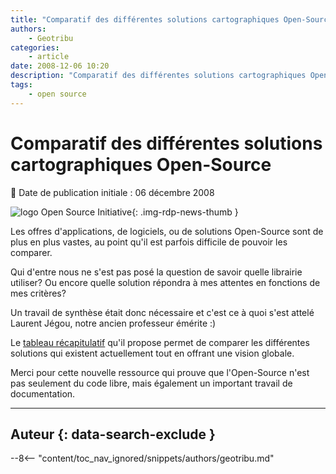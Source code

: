 ```yaml
---
title: "Comparatif des différentes solutions cartographiques Open-Source"
authors:
    - Geotribu
categories:
    - article
date: 2008-12-06 10:20
description: "Comparatif des différentes solutions cartographiques Open-Source"
tags:
    - open source
---
```


# Comparatif des différentes solutions cartographiques Open-Source

:calendar: Date de publication initiale : 06 décembre 2008

![logo Open Source Initiative](https://cdn.geotribu.fr/img/logos-icones/opensource.png "logo Open Source Initiative"){: .img-rdp-news-thumb }

Les offres d'applications, de logiciels, ou de solutions Open-Source sont de plus en plus vastes, au point qu'il est parfois difficile de pouvoir les comparer.

Qui d'entre nous ne s'est pas posé la question de savoir quelle librairie utiliser? Ou encore quelle solution répondra à mes attentes en fonctions de mes critères?

Un travail de synthèse était donc nécessaire et c'est ce à quoi s'est attelé Laurent Jégou, notre ancien professeur émérite :)

Le [tableau récapitulatif](http://www.geotests.net/cours/sigma/webmapping/2016/fig10_2016.pdf) qu'il propose permet de comparer les différentes solutions qui existent actuellement tout en offrant une vision globale.

Merci pour cette nouvelle ressource qui prouve que l'Open-Source n'est pas seulement du code libre, mais également un important travail de documentation.

----

## Auteur {: data-search-exclude }

--8<-- "content/toc_nav_ignored/snippets/authors/geotribu.md"
